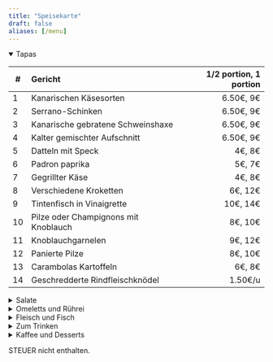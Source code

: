 ```yaml
---
title: "Speisekarte"
draft: false
aliases: [/menu]
---
```


<details open>
<summary>Tapas</summary>

| # | Gericht | 1/2 portion, 1 portion |
|---|:---|---:|
| 1 | Kanarischen Käsesorten | 6.50€, 9€|
| 2 | Serrano-Schinken | 6.50€, 9€|
| 3 | Kanarische gebratene Schweinshaxe | 6.50€, 9€|
| 4 | Kalter gemischter Aufschnitt | 6.50€, 9€|
| 5 | Datteln mit Speck | 4€, 8€|
| 6 | Padron paprika | 5€, 7€|
| 7 | Gegrillter Käse | 4€, 8€|
| 8 | Verschiedene Kroketten | 6€, 12€|
| 9 | Tintenfisch in Vinaigrette | 10€, 14€|
| 10 | Pilze oder Champignons mit Knoblauch | 8€, 10€|
| 11 | Knoblauchgarnelen | 9€, 12€|
| 12 | Panierte Pilze | 8€, 10€|
| 13 | Carambolas Kartoffeln| 6€, 8€|
| 14 | Geschredderte Rindfleischknödel | 1.50€/u|

</details>

<details>
<summary>Salate</summary>

| # | Gericht | 1/2 portion, 1 portion |
|---|:---|---:|
| 15 | Salat des Hauses | 8€, 12€|
| 16 | Tomaten-Zwiebel-Thunfisch-Salat | 7€, 9€|
| 17 | Kartoffelsalat | 4€, 7€|

</details>

<details>
<summary>Omeletts und Rührei</summary>

| # | Gericht | 1/2 portion, 1 portion |
|---|:---|---:|
| 20 | Haus Rührei | 7€, 9€|
| 21 | Pilze Rührei | 8€, 11€|
| 22 | Garnelen und Pilze Rührei | 9€, 12€|
| 23 | Kanarisches Omelett | 6€, 8€|
| 24 | Knoblauchomelett | 5€|
| 25 | Spanisches Omlett | 5€, 7€|
| 26 | Wurstomelett| 6€, 8€|
| 27 | Kabeljau-Omelett| 6€, 8€|
| 28 | Mit Fleisch gefülltes Omelett | 5€, 7€|

</details>

<details>
<summary>Fleisch und Fisch</summary>

| # | Gericht | 1/2 portion, 1 portion |
|---|:---|---:|
| 30 | Mit Fleisch oder Thunfisch gefüllte Zucchini | 8€/u|
| 31 | Mit Fleisch oder Thunfisch gefüllter Pfeffer | 8€/u|
| 32 | Moussaka | 8€/u|
| 33 | Knoblauch gehacktes Rinderfilet | 10€, 14€|
| 34 | Gehacktes Rinderfilet mit Cocacola | 10€, 14€|
| 35 | Gehacktes Rinderfilet mit Garnelen | 11€, 15€|
| 36 | Süßkartoffel mit Kabeljau und Mojo | 4€/u|
| 37 | Fleischklößchen | 7€, 14€|
| 38 | Kanarischer Rindfleischeintopf | 8€, 12€|
| 39 | Panierte gehackte Hähnchen | 8€, 11€|
| 40 | Knoblauch gehackte Hähnchen | 8€, 11€|
| 41 | Knoblauch gebratenes Kaninchen | 8€, 11€|
| 42 | Runzlige kartoffeln mit Mojo | 4€, 6€|

</details>

<details>
<summary>Zum Trinken</summary>

## Weine

| # | Produkt | Preis |
|---|:---|---:|
| 50 | Hausrotwein | 1/4 2€, 1/2 4€|
| 51 | Haus trockener Weißwein  | 1/4 2€, 1/2 4€|
| 52 | Hausfruchtiger Weißwein | 1/4 2€, 1/2 4€|

## Biere

| # | Produkt | Preis |
|---|:---|---:|
| 53 | Fassbier |  caña 1€, pint 2€|
| 54 | Dorada pilsen or especial  | 1.50€|
| 55 | Dorada sin or Tropical limón | 1.50€|

## Andere Getränke

| # | Produkt | Preis |
|---|:---|---:|
| 60 | Wasser |  1/2l 1€, 1l 2€|
| 61 | Sprudel wasser|  1/2l 1€, 1l 2€|
| 62 | Sprudels |  1.50€|

</details>

<details>
<summary>Kaffee und Desserts</summary>

| # | Produkt | Preis |
|---|:---|---:|
| 70 | Hausgemachte Flans |  3.50€|
| 71 | Homemade Pies |  4€|
| 72 | Teas, coffee|  1€|
| 73 | Cortados |  1.20€|
| 74 | Milky coffee |  1.50€|

</details>

STEUER nicht enthalten.